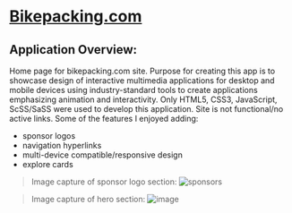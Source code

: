 # [Bikepacking.com](https://in-info-web4.informatics.iupui.edu/~arihardw/homework-two/)
## Application Overview:
Home page for bikepacking.com site. Purpose for creating this app is to showcase design of interactive multimedia applications for desktop and mobile devices using industry-standard tools to create applications emphasizing animation and interactivity. Only HTML5, CSS3, JavaScript, ScSS/SaSS were used to develop this application. Site is not functional/no active links. 
Some of the features I enjoyed adding:
- sponsor logos 
- navigation hyperlinks 
- multi-device compatible/responsive design
- explore cards 

> Image capture of sponsor logo section:
![sponsors](https://user-images.githubusercontent.com/57334884/155232715-26de1b0c-c07f-4347-bc46-b2ba79627bf2.png)

> Image capture of hero section:
![image](https://user-images.githubusercontent.com/57334884/155596444-dfc35aaa-ba92-41cd-9ab4-8b7a73e027bd.png)
